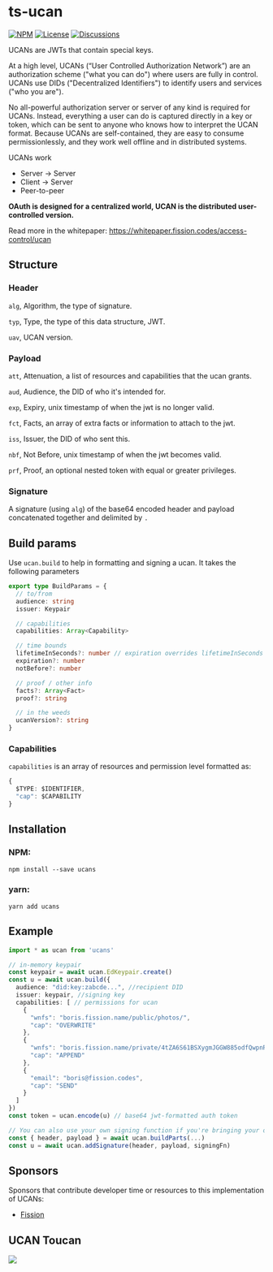 # ts-ucan 
[![NPM](https://img.shields.io/npm/v/ucans)](https://www.npmjs.com/package/ucans)
[![License](https://img.shields.io/badge/License-Apache%202.0-blue.svg)](https://github.com/fission-suite/blob/master/LICENSE)
[![Discussions](https://img.shields.io/github/discussions/ucan-wg/ts-ucan)](https://github.com/ucan-wg/ts-ucan/discussions)

UCANs are JWTs that contain special keys.

At a high level, UCANs (“User Controlled Authorization Network”) are an authorization scheme ("what you can do") where users are fully in control. UCANs use DIDs ("Decentralized Identifiers") to identify users and services ("who you are").

No all-powerful authorization server or server of any kind is required for UCANs. Instead, everything a user can do is captured directly in a key or token, which can be sent to anyone who knows how to interpret the UCAN format. Because UCANs are self-contained, they are easy to consume permissionlessly, and they work well offline and in distributed systems.


UCANs work 
- Server -> Server
- Client -> Server
- Peer-to-peer

**OAuth is designed for a centralized world, UCAN is the distributed user-controlled version.**

Read more in the whitepaper: https://whitepaper.fission.codes/access-control/ucan


## Structure
 ### Header
 `alg`, Algorithm, the type of signature.

 `typ`, Type, the type of this data structure, JWT.

 `uav`, UCAN version.
 ### Payload

 `att`, Attenuation, a list of resources and capabilities that the ucan grants.

 `aud`, Audience, the DID of who it's intended for.

 `exp`, Expiry, unix timestamp of when the jwt is no longer valid.

 `fct`, Facts, an array of extra facts or information to attach to the jwt.

 `iss`, Issuer, the DID of who sent this.

 `nbf`, Not Before, unix timestamp of when the jwt becomes valid.

 `prf`, Proof, an optional nested token with equal or greater privileges.

 ### Signature
 A signature (using `alg`) of the base64 encoded header and payload concatenated together and delimited by `.`

## Build params
Use `ucan.build` to help in formatting and signing a ucan. It takes the following parameters
```ts
export type BuildParams = {
  // to/from
  audience: string
  issuer: Keypair

  // capabilities
  capabilities: Array<Capability>

  // time bounds
  lifetimeInSeconds?: number // expiration overrides lifetimeInSeconds
  expiration?: number
  notBefore?: number

  // proof / other info
  facts?: Array<Fact>
  proof?: string

  // in the weeds
  ucanVersion?: string
}
```
### Capabilities
`capabilities` is an array of resources and permission level formatted as:
```ts
{
  $TYPE: $IDENTIFIER,
  "cap": $CAPABILITY
}
```

## Installation

### NPM:

```
npm install --save ucans
```

### yarn:

```
yarn add ucans
```

## Example
```ts
import * as ucan from 'ucans'

// in-memory keypair
const keypair = await ucan.EdKeypair.create()
const u = await ucan.build({
  audience: "did:key:zabcde...", //recipient DID
  issuer: keypair, //signing key
  capabilities: [ // permissions for ucan
    {
      "wnfs": "boris.fission.name/public/photos/",
      "cap": "OVERWRITE"
    },
    {
      "wnfs": "boris.fission.name/private/4tZA6S61BSXygmJGGW885odfQwpnR2UgmCaS5CfCuWtEKQdtkRnvKVdZ4q6wBXYTjhewomJWPL2ui3hJqaSodFnKyWiPZWLwzp1h7wLtaVBQqSW4ZFgyYaJScVkBs32BThn6BZBJTmayeoA9hm8XrhTX4CGX5CVCwqvEUvHTSzAwdaR",
      "cap": "APPEND"
    },
    {
      "email": "boris@fission.codes",
      "cap": "SEND"
    }
  ]
})
const token = ucan.encode(u) // base64 jwt-formatted auth token

// You can also use your own signing function if you're bringing your own key management solution
const { header, payload } = await ucan.buildParts(...)
const u = await ucan.addSignature(header, payload, signingFn)
```

## Sponsors

Sponsors that contribute developer time or resources to this implementation of UCANs:

- [Fission](https://fission.codes/)



## UCAN Toucan
![](https://ipfs.runfission.com/ipfs/QmcyAwK7AjvLXbGuL4cqG5nufEKJquFmFGo2SDsaAe939Z)
